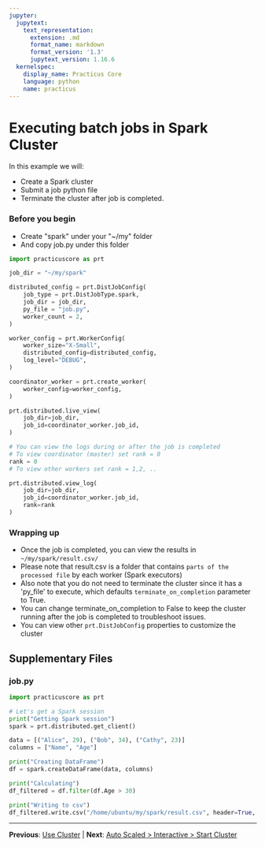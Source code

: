 ```yaml
---
jupyter:
  jupytext:
    text_representation:
      extension: .md
      format_name: markdown
      format_version: '1.3'
      jupytext_version: 1.16.6
  kernelspec:
    display_name: Practicus Core
    language: python
    name: practicus
---
```


# Executing batch jobs in Spark Cluster

In this example we will:
- Create a Spark cluster
- Submit a job python file
- Terminate the cluster after job is completed.

### Before you begin
- Create "spark" under your "~/my" folder
- And copy job.py under this folder

```python
import practicuscore as prt

job_dir = "~/my/spark"

distributed_config = prt.DistJobConfig(
    job_type = prt.DistJobType.spark,
    job_dir = job_dir,
    py_file = "job.py",
    worker_count = 2,
)

worker_config = prt.WorkerConfig(
    worker_size="X-Small",
    distributed_config=distributed_config,
    log_level="DEBUG",
)

coordinator_worker = prt.create_worker(
    worker_config=worker_config,
)
```

```python
prt.distributed.live_view(
    job_dir=job_dir,
    job_id=coordinator_worker.job_id,
)
```

```python
# You can view the logs during or after the job is completed
# To view coordinator (master) set rank = 0
rank = 0
# To view other workers set rank = 1,2, ..

prt.distributed.view_log(
    job_dir=job_dir,
    job_id=coordinator_worker.job_id,
    rank=rank
)
```

### Wrapping up
- Once the job is completed, you can view the results in `~/my/spark/result.csv/`
- Please note that result.csv is a folder that contains `parts of the processed file` by each worker (Spark executors)
- Also note that you do not need to terminate the cluster since it has a 'py_file' to execute, which defaults `terminate_on_completion` parameter to True.
- You can change terminate_on_completion to False to keep the cluster running after the job is completed to troubleshoot issues.
- You can view other `prt.DistJobConfig` properties to customize the cluster


## Supplementary Files

### job.py
```python
import practicuscore as prt 

# Let's get a Spark session
print("Getting Spark session")
spark = prt.distributed.get_client()

data = [("Alice", 29), ("Bob", 34), ("Cathy", 23)]
columns = ["Name", "Age"]

print("Creating DataFrame")
df = spark.createDataFrame(data, columns)

print("Calculating")
df_filtered = df.filter(df.Age > 30)

print("Writing to csv")
df_filtered.write.csv("/home/ubuntu/my/spark/result.csv", header=True, mode="overwrite")

```


---

**Previous**: [Use Cluster](../interactive/use-cluster.md) | **Next**: [Auto Scaled > Interactive > Start Cluster](../auto-scaled/interactive/start-cluster.md)
